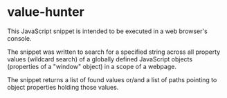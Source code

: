 # value-hunter

This JavaScript snippet is intended to be executed in a web browser's console. 

The snippet was written to search for a specified string across all property values (wildcard search) of a globally defined JavaScript objects (properties of a "window" object) in a scope of a webpage.

The snippet returns a list of found values or/and a list of paths pointing to object properties holding those values.
